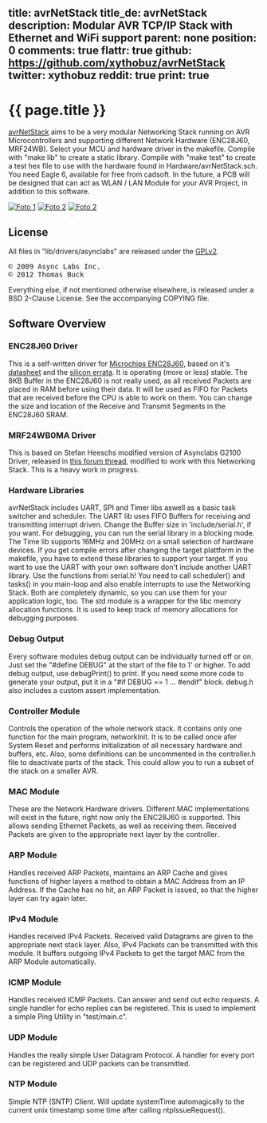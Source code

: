 title: avrNetStack
title_de: avrNetStack
description: Modular AVR TCP/IP Stack with Ethernet and WiFi support
parent: none
position: 0
comments: true
flattr: true
github: https://github.com/xythobuz/avrNetStack
twitter: xythobuz
reddit: true
print: true
---

# {{ page.title }}

[avrNetStack][github] aims to be a very modular Networking Stack running on AVR Microcontrollers and supporting different Network Hardware (ENC28J60, MRF24WB).
Select your MCU and hardware driver in the makefile.
Compile with "make lib" to create a static library.
Compile with "make test" to create a test hex file to use with the hardware found in Hardware/avrNetStack.sch. You need Eagle 6, available for free from cadsoft.
In the future, a PCB will be designed that can act as WLAN / LAN Module for your AVR Project, in addition to this software.

[![Foto 1][f1s]][f1]
[![Foto 2][f2s]][f2]
[![Foto 2][f3s]][f3]

## License

All files in "lib/drivers/asynclabs" are released under the [GPLv2][gplv2].

<pre>
&copy; 2009 Async Labs Inc.
&copy; 2012 Thomas Buck
</pre>

Everything else, if not mentioned otherwise elsewhere, is released under a BSD 2-Clause License. See the accompanying COPYING file.

## Software Overview

### ENC28J60 Driver

This is a self-written driver for [Microchips ENC28J60][enc], based on it's [datasheet][datasheet] and the [silicon errata][errata]. It is operating (more or less) stable.
The 8KB Buffer in the ENC28J60 is not really used, as all received Packets are placed in RAM before using their data. It will be used as FIFO for Packets that are received before the CPU is able to work on them.
You can change the size and location of the Receive and Transmit Segments in the ENC28J60 SRAM.

### MRF24WB0MA Driver

This is based on Stefan Heeschs modified version of Asynclabs G2100 Driver, released in [this forum thread][forum], modified to work with this Networking Stack. This is a heavy work in progress.

### Hardware Libraries

avrNetStack includes UART, SPI and Timer libs aswell as a basic task switcher and scheduler.
The UART lib uses FIFO Buffers for receiving and transmitting interrupt driven. Change the Buffer size in 'include/serial.h', if you want. For debugging, you can run the serial library in a blocking mode.
The Time lib supports 16MHz and 20MHz on a small selection of hardware devices. If you get compile errors after changing the target plattform in the makefile, you have to extend these libraries to support your target.
If you want to use the UART with your own software don't include another UART library. Use the functions from serial.h!
You need to call scheduler() and tasks() in you main-loop and also enable interrupts to use the Networking Stack. Both are completely dynamic, so you can use them for your application logic, too.
The std module is a wrapper for the libc memory allocation functions. It is used to keep track of memory allocations for debugging purposes.

### Debug Output

Every software modules debug output can be individually turned off or on. Just set the "#define DEBUG" at the start of the file to 1' or higher. To add debug output, use debugPrint() to print. If you need some more code to generate your output, put it in a "#if DEBUG == 1 ... #endif" block.
debug.h also includes a custom assert implementation.

### Controller Module

Controls the operation of the whole network stack. It contains only one function for the main program, networkInit. It is to be called once afer System Reset and performs initialization of all necessary hardware and buffers, etc. Also, some definitions can be uncommented in the controller.h file to deactivate parts of the stack. This could allow you to run a subset of the stack on a smaller AVR.

### MAC Module

These are the Network Hardware drivers. Different MAC implementations will exist in the future, right now only the ENC28J60 is supported. This allows sending Ethernet Packets, as well as receiving them. Received Packets are given to the appropriate next layer by the controller.

### ARP Module

Handles received ARP Packets, maintains an ARP Cache and gives functions of higher layers a method to obtain a MAC Address from an IP Address.
If the Cache has no hit, an ARP Packet is issued, so that the higher layer can try again later.

### IPv4 Module

Handles received IPv4 Packets. Received valid Datagrams are given to the appropriate next stack layer. Also, IPv4 Packets can be transmitted with this module.
It buffers outgoing IPv4 Packets to get the target MAC from the ARP Module automatically.

### ICMP Module

Handles received ICMP Packets. Can answer and send out echo requests.
A single handler for echo replies can be registered. This is used to implement a simple Ping Utility in "test/main.c".

### UDP Module

Handles the really simple User Datagram Protocol. A handler for every port can be registered and UDP packets can be transmitted.

### NTP Module

Simple NTP (SNTP) Client. Will update systemTime automagically to the current unix timestamp some time after calling ntpIssueRequest().

 [github]: https://github.com/xythobuz/avrNetStack
 [gplv2]: http://www.gnu.org/licenses/gpl-2.0.html
 [enc]: http://www.microchip.com/wwwproducts/Devices.aspx?dDocName=en022889
 [datasheet]: http://ww1.microchip.com/downloads/en/DeviceDoc/39662d.pdf
 [errata]: http://ww1.microchip.com/downloads/en/DeviceDoc/80349c.pdf
 [forum]: http://www.mikrocontroller.net/topic/175463#1945568
 [f1s]: img/net_small.jpg
 [f1]: img/net.jpg
 [f2s]: img/net2_small.jpg
 [f2]: img/net2.jpg
 [f3s]: img/teaser2_small.png
 [f3]: img/teaser2.png